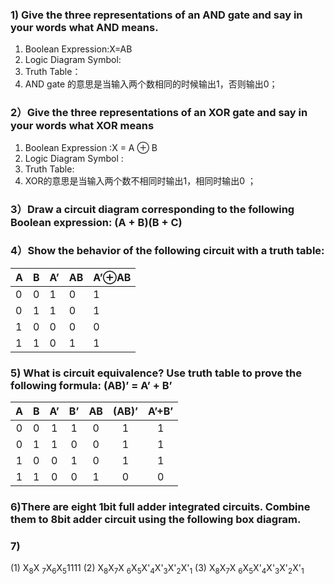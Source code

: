 ### 1) Give the three representations of an AND gate and say in your words what AND means.
1) Boolean Expression:X=AB
2) Logic Diagram Symbol:
3) Truth Table：
4) AND gate 的意思是当输入两个数相同的时候输出1，否则输出0；
### 2）Give the three representations of an XOR gate and say in your words what XOR means
1) Boolean Expression :X = A ⊕ B
2) Logic Diagram Symbol :
3) Truth Table:
4) XOR的意思是当输入两个数不相同时输出1，相同时输出0 ；
### 3）Draw a circuit diagram corresponding to the following Boolean expression: (A + B)(B + C)
### 4）Show the behavior of the following circuit with a truth table:
| A| B| A’|  AB|  A’⊕AB|
|:--|:--|:--|:--|:--|
|0 |	0 |	1 |	0 |	1|
|0 |	1 |	1 |	0 |	1|
|1 |  0 |	0 |	0 |	0|
|1 |	1 |	0 |	1 |	1|

### 5) What is circuit equivalence? Use truth table to prove the following formula: (AB)’ = A’ + B’
|A| 	B|  	A’|  	B’|  	AB|  	(AB)’| A’+B’|
|:-:|:-:|:-:|:-:|:-:|:-:|:-:| 
| 0 |  	0 | 	1 | 	1 | 	0 | 	1 | 	1| 
| 0 |  	1 |  	1 |  	0 | 	0 | 	1 | 	1| 
| 1 | 	0 | 	0 | 	1 | 	0 | 	1 | 	1| 
| 1 | 	1 | 	0 | 	0 | 	1 | 	0 | 	0| 
### 6)There are eight 1bit full adder integrated circuits. Combine them to 8bit adder circuit using the following box diagram.


### 7)
(1)  X<sub>8</sub>X <sub>7</sub>X<sub>6</sub>X<sub>5</sub>1111
(2)  X<sub>8</sub>X<sub>7</sub>X <sub>6</sub>X<sub>5</sub>X'<sub>4</sub>X'<sub>3</sub>X'<sub>2</sub>X'<sub>1</sub>
(3)  X<sub>8</sub>X<sub>7</sub>X <sub>6</sub>X<sub>5</sub>X'<sub>4</sub>X'<sub>3</sub>X'<sub>2</sub>X'<sub>1</sub>
